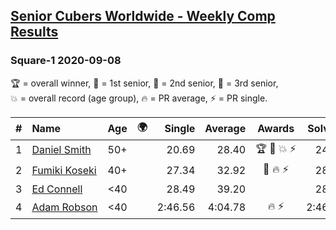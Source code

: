 <style>table {white-space: nowrap;}</style>
<link rel="stylesheet" type="text/css" href="/scw-comp/css/flags.css" />

## [Senior Cubers Worldwide - Weekly Comp Results](/scw-comp/results/)
### Square-1 2020-09-08

<span style="white-space: nowrap;">🏆 = overall winner</span>, <span style="white-space: nowrap;">🥇 = 1st senior</span>, <span style="white-space: nowrap;">🥈 = 2nd senior</span>, <span style="white-space: nowrap;">🥉 = 3rd senior</span>, <span style="white-space: nowrap;">💥 = overall record (age group)</span>, <span style="white-space: nowrap;">🔥 = PR average</span>, <span style="white-space: nowrap;">⚡ = PR single</span>.

| # | Name | Age | 🌍 | Single | Average | Awards | Solve 1 | Solve 2 | Solve 3 | Solve 4 | Solve 5 | Video |
| :--: | :-- | :--: | :--: | --: | --: | :--: | --: | --: | --: | --: | --: | :-- |
| 1 | [Daniel Smith](../../persons/daniel_smith/sq1.md) | 50+ | <i class="flag flag-US" /> | 20.69 | 28.40 | 🏆 🥇 💥 ⚡ | 24.12 | 32.83 | 20.69 | 57.22 | 28.24 | [Desktop](https://www.facebook.com/events/1438001453064843/permalink/1444215335776788) / [Mobile](https://m.facebook.com/events/1438001453064843?view=permalink&id=1444215335776788) |
| 2 | [Fumiki Koseki](../../persons/fumiki_koseki/sq1.md) | 40+ | <i class="flag flag-JP" /> | 27.34 | 32.92 | 🥈 🔥 ⚡ | 28.07 | 29.79 | 43.18 | 27.34 | 40.89 | [Desktop](https://www.facebook.com/events/1438001453064843/permalink/1443849212480067) / [Mobile](https://m.facebook.com/events/1438001453064843?view=permalink&id=1443849212480067) |
| 3 | [Ed Connell](../../persons/ed_connell/sq1.md) | <40 | <i class="flag flag-IE" /> | 28.49 | 39.20 |  | 28.49 | 50.86 | 42.08 | 32.38 | 43.13 | [Desktop](https://www.facebook.com/events/1438001453064843/permalink/1441917352673253) / [Mobile](https://m.facebook.com/events/1438001453064843?view=permalink&id=1441917352673253) |
| 4 | [Adam Robson](../../persons/adam_robson/sq1.md) | <40 | <i class="flag flag-GB" /> | 2:46.56 | 4:04.78 | 🔥 ⚡ | 2:46.56 | 5:17.47 | 4:10.31 | DNS | DNS | [Desktop](https://www.facebook.com/100005428097972/videos/1463057137218542) / [Mobile](https://m.facebook.com/100005428097972/videos/1463057137218542) |

<!-- Global site tag (gtag.js) - Google Analytics -->
<script async src="https://www.googletagmanager.com/gtag/js?id=UA-86348435-3"></script>
<script>window.dataLayer = window.dataLayer || []; function gtag() {dataLayer.push(arguments);} gtag('js', new Date()); gtag('config', 'UA-86348435-3');</script>
